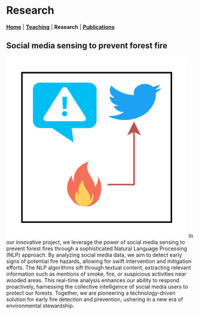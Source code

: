 # Research
**[Home](/)** | **[Teaching](/teach)** | **Research** | **[Publications](/publications)**

## Social media sensing to prevent forest fire
![forest icon](assets/img/p_fire.png)
In our innovative project, we leverage the power of social media sensing to prevent forest fires through a sophisticated Natural Language Processing (NLP) approach. By analyzing social media data, we aim to detect early signs of potential fire hazards, allowing for swift intervention and mitigation efforts. The NLP algorithms sift through textual content, extracting relevant information such as mentions of smoke, fire, or suspicious activities near wooded areas. This real-time analysis enhances our ability to respond proactively, harnessing the collective intelligence of social media users to protect our forests. Together, we are pioneering a technology-driven solution for early fire detection and prevention, ushering in a new era of environmental stewardship.
